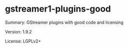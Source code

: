 #           gstreamer1-plugins-good
 
Summary:        GStreamer plugins with good code and licensing
 
Version:        1.9.2
 
License:        LGPLv2+
 
